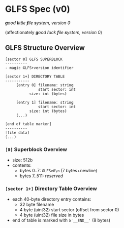 # GLFS Spec (v0)
_**g**ood **l**ittle **f**ile **s**ystem, version 0_

(affectionately _**g**ood **l**uck **f**ile **s**ystem, version 0_)

## GLFS Structure Overview
```
[sector 0] GLFS SUPERBLOCK
----------
- magic GLFS+version identifier

[sector 1+] DIRECTORY TABLE
-----------
     [entry 0] filename: string
               start sector: int
	       size: int (bytes)

     [entry 1] filename: string
               start sector: int
	       size: int (bytes)
     (...)
     
[end of table marker]
----------
[file data]
(...)
```

### `[0]` Superblock Overview
- size: 512b
- contents:
     - bytes 0..7: `GLFSv0\n` (7 bytes+newline)
     - bytes 7..511: _reserved_

### `[sector 1+]` Directory Table Overview
- each 40-byte directory entry contains:
     - 32 byte filename
     - 4 byte (uint32) start sector (offset from sector 0)
     - 4 byte (uint32) file size in bytes
- end of table is marked with `b'__END__'` (8 bytes) 
